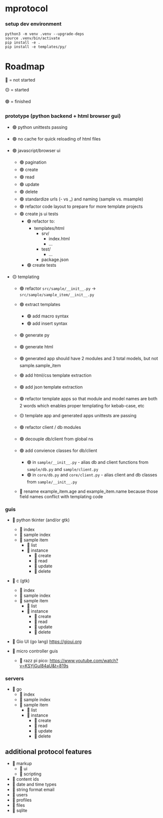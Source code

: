 # mprotocol

### setup dev environment

    python3 -m venv .venv --upgrade-deps
    source .venv/bin/activate
    pip install -e .
    pip install -e templates/py/


# Roadmap

🔴 = not started

🟡 = started

🟢 = finished

### prototype (python backend + html browser gui)

* 🟢 python unittests passing
* 🟢 no cache for quick reloading of html files
* 🟢 javascript/browser ui
    * 🟢 pagination
    * 🟢 create
    * 🟢 read
    * 🟢 update
    * 🟢 delete
    * 🟢 standardize urls (- vs _) and naming (sample vs. msample)
    * 🟢 refactor code layout to prepare for more template projects
    * 🟢 create js ui tests
        * 🟢 refactor to:
            * templates/html
                * srv/
                    * index.html
                    * ...
                * test/
                    * ...
                * package.json
        * 🟢 create tests

* 🟡 templating
    * 🟢 refactor `src/sample/__init__.py` -> `src/sample/sample_item/__init__.py`
    * 🟢 extract templates
        * 🟢 add macro syntax
        * 🟢 add insert syntax
    * 🟢 generate py
    * 🟢 generate html
    * 🟢 generated app should have 2 modules and 3 total models, but not sample.sample_item
    * 🟢 add html/css template extraction
    * 🟢 add json template extraction
    * 🟢 refactor template apps so that module and model names are both 2 words which enables proper templating for kebab-case, etc
    * 🟡 template app and generated apps unittests are passing

    * 🟢 refactor client / db modules
    * 🟢 decouple db/client from global ns
    * 🟢 add convience classes for db/client
        * 🟢 in `sample/__init__.py` - alias db and client functions from `sample/db.py` and `sample/client.py`
        * 🟢 in `core/db.py` and `core/client.py` - alias client and db classes from `sample/__init__.py`
    * 🔴 rename example_item.age and example_item.name because those field names conflict with templating code

### guis
* 🔴 python tkinter (and/or gtk)
    * 🔴 index
    * 🔴 sample index
    * 🔴 sample item
        * 🔴 list
        * 🔴 instance
            * 🔴 create
            * 🔴 read
            * 🔴 update
            * 🔴 delete

* 🔴 c (gtk)
    * 🔴 index
    * 🔴 sample index
    * 🔴 sample item
        * 🔴 list
        * 🔴 instance
            * 🔴 create
            * 🔴 read
            * 🔴 update
            * 🔴 delete

* 🔴 Gio UI (go lang) https://gioui.org

* 🔴 micro controller guis
    * 🔴 razz pi pico: https://www.youtube.com/watch?v=KSYjGul84aU&t=819s

### servers
* 🔴 go
    * 🔴 index
    * 🔴 sample index
    * 🔴 sample item
        * 🔴 list
        * 🔴 instance
            * 🔴 create
            * 🔴 read
            * 🔴 update
            * 🔴 delete

## additional protocol features
* 🔴 markup
    * 🔴 ui
    * 🔴 scripting
* 🔴 content ids
* 🔴 date and time types
* 🔴 string format email
* 🔴 users
* 🔴 profiles
* 🔴 files
* 🔴 sqlite